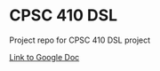 # CPSC 410 DSL
Project repo for CPSC 410 DSL project

[Link to Google Doc](https://docs.google.com/document/d/152dtjcd9RQW5e46Po19uDmLAFWZd9vb8A700snHujUY/edit?usp=sharing)
